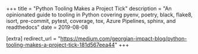 +++
title = "Python Tooling Makes a Project Tick"
description = "An opinionated guide to tooling in Python covering pyenv, poetry, black, flake8, isort, pre-commit, pytest, coverage, tox, Azure Pipelines, sphinx, and readthedocs"
date = 2019-08-08

[extra]
redirect_url = "https://medium.com/georgian-impact-blog/python-tooling-makes-a-project-tick-181d567eea44"
+++
